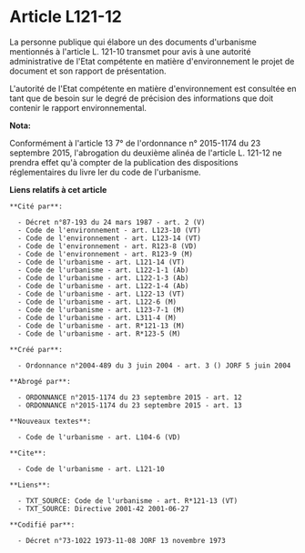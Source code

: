# Article L121-12

La personne publique qui élabore un des documents d'urbanisme mentionnés à l'article L. 121-10 transmet pour avis à une
autorité administrative de l'Etat compétente en matière d'environnement le projet de document et son rapport de
présentation. 

L'autorité de l'Etat compétente en matière d'environnement est consultée en tant que de besoin sur le degré de précision des
informations que doit contenir le rapport environnemental.

**Nota:**

Conformément à l'article 13 7° de l'ordonnance n° 2015-1174 du 23 septembre 2015, l'abrogation du deuxième alinéa de
l'article L. 121-12 ne prendra effet qu'à compter de la publication des dispositions réglementaires du livre Ier du code de
l'urbanisme.

**Liens relatifs à cet article**

	**Cité par**:

	  - Décret n°87-193 du 24 mars 1987 - art. 2 (V)
	  - Code de l'environnement - art. L123-10 (VT)
	  - Code de l'environnement - art. L123-14 (VT)
	  - Code de l'environnement - art. R123-8 (VD)
	  - Code de l'environnement - art. R123-9 (M)
	  - Code de l'urbanisme - art. L121-14 (VT)
	  - Code de l'urbanisme - art. L122-1-1 (Ab)
	  - Code de l'urbanisme - art. L122-1-3 (Ab)
	  - Code de l'urbanisme - art. L122-1-4 (Ab)
	  - Code de l'urbanisme - art. L122-13 (VT)
	  - Code de l'urbanisme - art. L122-6 (M)
	  - Code de l'urbanisme - art. L123-7-1 (M)
	  - Code de l'urbanisme - art. L311-4 (M)
	  - Code de l'urbanisme - art. R*121-13 (M)
	  - Code de l'urbanisme - art. R*123-5 (M)

	**Créé par**:

	  - Ordonnance n°2004-489 du 3 juin 2004 - art. 3 () JORF 5 juin 2004

	**Abrogé par**:

	  - ORDONNANCE n°2015-1174 du 23 septembre 2015 - art. 12
	  - ORDONNANCE n°2015-1174 du 23 septembre 2015 - art. 13

	**Nouveaux textes**:

	  - Code de l'urbanisme - art. L104-6 (VD)

	**Cite**:

	  - Code de l'urbanisme - art. L121-10

	**Liens**:

	  - TXT_SOURCE: Code de l'urbanisme - art. R*121-13 (VT)
	  - TXT_SOURCE: Directive 2001-42 2001-06-27

	**Codifié par**:

	  - Décret n°73-1022 1973-11-08 JORF 13 novembre 1973
